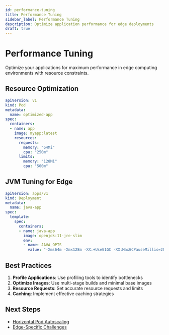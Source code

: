 ```yaml
---
id: performance-tuning
title: Performance Tuning
sidebar_label: Performance Tuning
description: Optimize application performance for edge deployments
draft: true
---
```


# Performance Tuning

Optimize your applications for maximum performance in edge computing environments with resource constraints.

## Resource Optimization

```yaml
apiVersion: v1
kind: Pod
metadata:
  name: optimized-app
spec:
  containers:
  - name: app
    image: myapp:latest
    resources:
      requests:
        memory: "64Mi"
        cpu: "250m"
      limits:
        memory: "128Mi"
        cpu: "500m"
```

## JVM Tuning for Edge

```yaml
apiVersion: apps/v1
kind: Deployment
metadata:
  name: java-app
spec:
  template:
    spec:
      containers:
      - name: java-app
        image: openjdk:11-jre-slim
        env:
        - name: JAVA_OPTS
          value: "-Xms64m -Xmx128m -XX:+UseG1GC -XX:MaxGCPauseMillis=200"
```

## Best Practices

1. **Profile Applications**: Use profiling tools to identify bottlenecks
2. **Optimize Images**: Use multi-stage builds and minimal base images
3. **Resource Requests**: Set accurate resource requests and limits
4. **Caching**: Implement effective caching strategies

## Next Steps

- [Horizontal Pod Autoscaling](./horizontal-pod-autoscaling.md)
- [Edge-Specific Challenges](./edge-specific-scaling-challenges.md) 